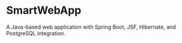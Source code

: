 # SmartWebApp
A Java-based web application with Spring Boot, JSF, Hibernate, and PostgreSQL integration.
